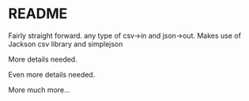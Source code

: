 # README #

Fairly straight forward. any type of csv->in and json->out.
Makes use of Jackson csv library and simplejson

More details needed.

Even more details needed.

More much more...
